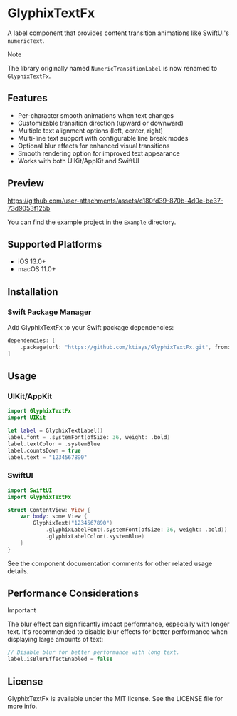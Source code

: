 # GlyphixTextFx

A label component that provides content transition animations like SwiftUI's `numericText`.

> [!NOTE]
> The library originally named `NumericTransitionLabel` is now renamed to `GlyphixTextFx`.

## Features

- Per-character smooth animations when text changes
- Customizable transition direction (upward or downward)
- Multiple text alignment options (left, center, right)
- Multi-line text support with configurable line break modes
- Optional blur effects for enhanced visual transitions
- Smooth rendering option for improved text appearance
- Works with both UIKit/AppKit and SwiftUI

## Preview

https://github.com/user-attachments/assets/c180fd39-870b-4d0e-be37-73d9053f125b

You can find the example project in the `Example` directory.

## Supported Platforms

- iOS 13.0+
- macOS 11.0+

## Installation

### Swift Package Manager

Add GlyphixTextFx to your Swift package dependencies:

```swift
dependencies: [
    .package(url: "https://github.com/ktiays/GlyphixTextFx.git", from: "2.0.0")
]
```

## Usage

### UIKit/AppKit

```swift
import GlyphixTextFx
import UIKit

let label = GlyphixTextLabel()
label.font = .systemFont(ofSize: 36, weight: .bold)
label.textColor = .systemBlue
label.countsDown = true
label.text = "1234567890"
```

### SwiftUI

```swift
import SwiftUI
import GlyphixTextFx

struct ContentView: View {
    var body: some View {
        GlyphixText("1234567890")
            .glyphixLabelFont(.systemFont(ofSize: 36, weight: .bold))
            .glyphixLabelColor(.systemBlue)
    }
}
```

See the component documentation comments for other related usage details.

## Performance Considerations

> [!IMPORTANT]
> The blur effect can significantly impact performance, especially with longer text. It's recommended to disable blur effects for better performance when displaying large amounts of text:

```swift
// Disable blur for better performance with long text.
label.isBlurEffectEnabled = false
```

## License
GlyphixTextFx is available under the MIT license. See the LICENSE file for more info.
